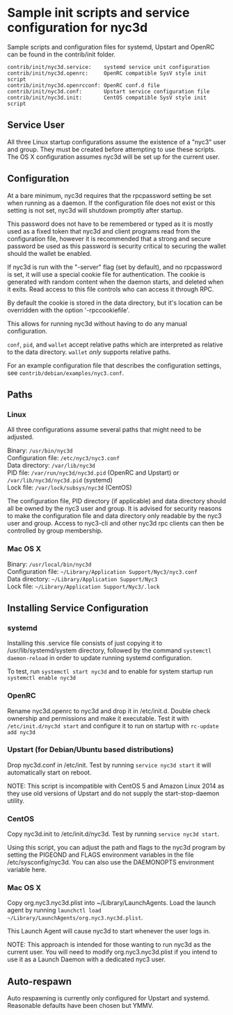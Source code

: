 Sample init scripts and service configuration for nyc3d
==========================================================

Sample scripts and configuration files for systemd, Upstart and OpenRC
can be found in the contrib/init folder.

    contrib/init/nyc3d.service:    systemd service unit configuration
    contrib/init/nyc3d.openrc:     OpenRC compatible SysV style init script
    contrib/init/nyc3d.openrcconf: OpenRC conf.d file
    contrib/init/nyc3d.conf:       Upstart service configuration file
    contrib/init/nyc3d.init:       CentOS compatible SysV style init script

Service User
---------------------------------

All three Linux startup configurations assume the existence of a "nyc3" user
and group.  They must be created before attempting to use these scripts.
The OS X configuration assumes nyc3d will be set up for the current user.

Configuration
---------------------------------

At a bare minimum, nyc3d requires that the rpcpassword setting be set
when running as a daemon.  If the configuration file does not exist or this
setting is not set, nyc3d will shutdown promptly after startup.

This password does not have to be remembered or typed as it is mostly used
as a fixed token that nyc3d and client programs read from the configuration
file, however it is recommended that a strong and secure password be used
as this password is security critical to securing the wallet should the
wallet be enabled.

If nyc3d is run with the "-server" flag (set by default), and no rpcpassword is set,
it will use a special cookie file for authentication. The cookie is generated with random
content when the daemon starts, and deleted when it exits. Read access to this file
controls who can access it through RPC.

By default the cookie is stored in the data directory, but it's location can be overridden
with the option '-rpccookiefile'.

This allows for running nyc3d without having to do any manual configuration.

`conf`, `pid`, and `wallet` accept relative paths which are interpreted as
relative to the data directory. `wallet` *only* supports relative paths.

For an example configuration file that describes the configuration settings,
see `contrib/debian/examples/nyc3.conf`.

Paths
---------------------------------

### Linux

All three configurations assume several paths that might need to be adjusted.

Binary:              `/usr/bin/nyc3d`  
Configuration file:  `/etc/nyc3/nyc3.conf`  
Data directory:      `/var/lib/nyc3d`  
PID file:            `/var/run/nyc3d/nyc3d.pid` (OpenRC and Upstart) or `/var/lib/nyc3d/nyc3d.pid` (systemd)  
Lock file:           `/var/lock/subsys/nyc3d` (CentOS)  

The configuration file, PID directory (if applicable) and data directory
should all be owned by the nyc3 user and group.  It is advised for security
reasons to make the configuration file and data directory only readable by the
nyc3 user and group.  Access to nyc3-cli and other nyc3d rpc clients
can then be controlled by group membership.

### Mac OS X

Binary:              `/usr/local/bin/nyc3d`  
Configuration file:  `~/Library/Application Support/Nyc3/nyc3.conf`  
Data directory:      `~/Library/Application Support/Nyc3`  
Lock file:           `~/Library/Application Support/Nyc3/.lock`  

Installing Service Configuration
-----------------------------------

### systemd

Installing this .service file consists of just copying it to
/usr/lib/systemd/system directory, followed by the command
`systemctl daemon-reload` in order to update running systemd configuration.

To test, run `systemctl start nyc3d` and to enable for system startup run
`systemctl enable nyc3d`

### OpenRC

Rename nyc3d.openrc to nyc3d and drop it in /etc/init.d.  Double
check ownership and permissions and make it executable.  Test it with
`/etc/init.d/nyc3d start` and configure it to run on startup with
`rc-update add nyc3d`

### Upstart (for Debian/Ubuntu based distributions)

Drop nyc3d.conf in /etc/init.  Test by running `service nyc3d start`
it will automatically start on reboot.

NOTE: This script is incompatible with CentOS 5 and Amazon Linux 2014 as they
use old versions of Upstart and do not supply the start-stop-daemon utility.

### CentOS

Copy nyc3d.init to /etc/init.d/nyc3d. Test by running `service nyc3d start`.

Using this script, you can adjust the path and flags to the nyc3d program by
setting the PIGEOND and FLAGS environment variables in the file
/etc/sysconfig/nyc3d. You can also use the DAEMONOPTS environment variable here.

### Mac OS X

Copy org.nyc3.nyc3d.plist into ~/Library/LaunchAgents. Load the launch agent by
running `launchctl load ~/Library/LaunchAgents/org.nyc3.nyc3d.plist`.

This Launch Agent will cause nyc3d to start whenever the user logs in.

NOTE: This approach is intended for those wanting to run nyc3d as the current user.
You will need to modify org.nyc3.nyc3d.plist if you intend to use it as a
Launch Daemon with a dedicated nyc3 user.

Auto-respawn
-----------------------------------

Auto respawning is currently only configured for Upstart and systemd.
Reasonable defaults have been chosen but YMMV.

